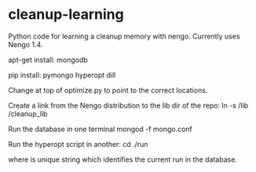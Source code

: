 cleanup-learning
================

Python code for learning a cleanup memory with nengo. Currently uses Nengo 1.4.

apt-get install:
mongodb

pip install:
pymongo
hyperopt
dill

Change at top of optimize.py to point to the correct locations.

Create a link from the Nengo distribution to the lib dir of the repo:
ln -s <path-to-repo>/lib <path-to-nengo>/cleanup_lib

Run the database in one terminal
mongod -f mongo.conf

Run the hyperopt script in another:
cd <path-to-repo>
./run <exp-key>

where <exp-key> is unique string which identifies the current run in the database.


